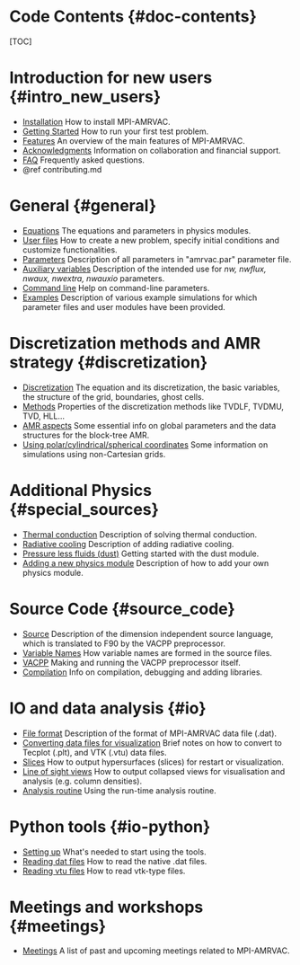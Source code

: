 # Code Contents {#doc-contents}

[TOC]

# Introduction for new users {#intro_new_users}

* [Installation](installation.md) How to install MPI-AMRVAC.
* [Getting Started](getting_started.md) How to run your first test problem.
* [Features](features.md) An overview of the main features of MPI-AMRVAC.
* [Acknowledgments](acknowledgments.md) Information on collaboration and
financial support.
* [FAQ](faq.md) Frequently asked questions.
* @ref contributing.md

# General {#general}

* [Equations](equations.md) The equations and parameters in physics modules.
* [User files](amrvacusr.md) How to create a new problem, specify initial
  conditions and customize functionalities.
* [Parameters](par.md) Description of all parameters in "amrvac.par" parameter file.
* [Auxiliary variables](mpiamrvac_nw.md) Description of the intended use
  for _nw, nwflux, nwaux, nwextra, nwauxio_ parameters.
* [Command line](commandline.md) Help on command-line parameters.
* [Examples](examples.md) Description of various example simulations for which
  parameter files and user modules have been provided.

# Discretization methods and AMR strategy {#discretization}

* [Discretization](discretization.md) The equation and its discretization, the
basic variables, the structure of the grid, boundaries, ghost cells.
* [Methods](methods.md) Properties of the discretization methods like TVDLF,
TVDMU, TVD, HLL...
* [AMR aspects](amrstructure.md) Some essential info on global parameters and
the data structures for the block-tree AMR.
* [Using polar/cylindrical/spherical coordinates](axial.md) Some information on
simulations using non-Cartesian grids.

# Additional Physics {#special_sources}

* [Thermal conduction](thermal_conduction.md) Description of solving thermal conduction.
* [Radiative cooling](radiative_cooling.md) Description of adding radiative cooling.
* [Pressure less fluids (dust)](dust.md) Getting started with the dust module.
* [Adding a new physics module](addmodule.md) Description of how to add your own physics module.

# Source Code {#source_code}

* [Source](source.md) Description of the dimension independent source language,
which is translated to F90 by the VACPP preprocessor.
* [Variable Names](varnames.md) How variable names are formed in the source
files.
* [VACPP](vacpp.md) Making and running the VACPP preprocessor itself.
* [Compilation](compilation.md) Info on compilation, debugging and adding libraries.

# IO and data analysis {#io}

* [File format](fileformat.md) Description of the format of MPI-AMRVAC data file (.dat).
* [Converting data files for visualization](convert.md) Brief notes on how to
convert to Tecplot (.plt), and VTK (.vtu) data files.
* [Slices](slices.md) How to output hypersurfaces (slices) for restart or
visualization.
* [Line of sight views](collapsed.md) How to output collapsed views for
visualisation and analysis (e.g. column densities).
* [Analysis routine](analysis.md) Using the run-time analysis routine.

# Python tools {#io-python}
* [Setting up](python_setup.md) What's needed to start using the tools.
* [Reading dat files](python_datfiles.md) How to read the native .dat files.
* [Reading vtu files](python_amrplot.md) How to read vtk-type files.

# Meetings and workshops {#meetings}

* [Meetings](meetings.md) A list of past and upcoming meetings related to MPI-AMRVAC.
